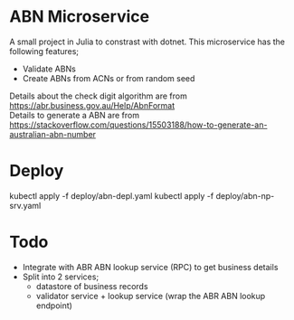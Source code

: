 # ABN Microservice
A small project in Julia to constrast with dotnet. This microservice has the following features;
- Validate ABNs
- Create ABNs from ACNs or from random seed

Details about the check digit algorithm are from https://abr.business.gov.au/Help/AbnFormat  
Details to generate a ABN are from https://stackoverflow.com/questions/15503188/how-to-generate-an-australian-abn-number

# Deploy
kubectl apply -f deploy/abn-depl.yaml
kubectl apply -f deploy/abn-np-srv.yaml

# Todo
- Integrate with ABR ABN lookup service (RPC) to get business details
- Split into 2 services; 
    - datastore of business records
    - validator service + lookup service (wrap the ABR ABN lookup endpoint)
